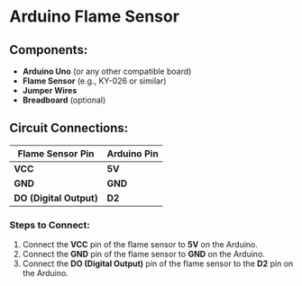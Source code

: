 # Arduino Flame Sensor

## Components:
- **Arduino Uno** (or any other compatible board)
- **Flame Sensor** (e.g., KY-026 or similar)
- **Jumper Wires**
- **Breadboard** (optional)

## Circuit Connections:

| Flame Sensor Pin   | Arduino Pin  |
|--------------------|--------------|
| **VCC**            | **5V**       |
| **GND**            | **GND**      |
| **DO (Digital Output)** | **D2**       |

### Steps to Connect:
1. Connect the **VCC** pin of the flame sensor to **5V** on the Arduino.
2. Connect the **GND** pin of the flame sensor to **GND** on the Arduino.
3. Connect the **DO (Digital Output)** pin of the flame sensor to the **D2** pin on the Arduino.

